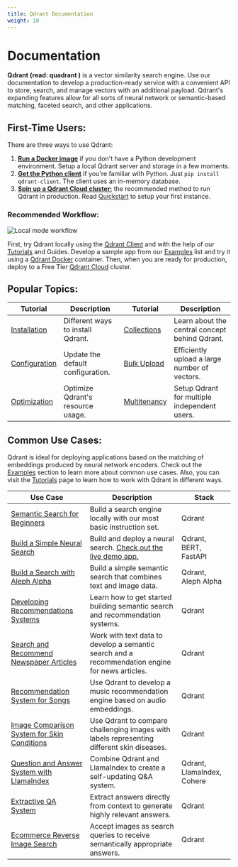 ```yaml
---
title: Qdrant Documentation
weight: 10
---
```

# Documentation

**Qdrant (read: quadrant )** is a vector similarity search engine. Use our documentation to develop a production-ready service with a convenient API to store, search, and manage vectors with an additional payload. Qdrant's expanding features allow for all sorts of neural network or semantic-based matching, faceted search, and other applications.

## First-Time Users:

There are three ways to use Qdrant:

1. [**Run a Docker image**](quick-start/) if you don't have a Python development environment. Setup a local Qdrant server and storage in a few moments. 
2. [**Get the Python client**](https://github.com/qdrant/qdrant-client) if you're familiar with Python. Just `pip install qdrant-client`. The client uses an in-memory database.
3. [**Spin up a Qdrant Cloud cluster:**](cloud/) the recommended method to run Qdrant in production. Read [Quickstart](cloud/cloud-quick-start/) to setup your first instance.

### Recommended Workflow:

![Local mode workflow](https://raw.githubusercontent.com/qdrant/qdrant-client/master/docs/images/try-develop-deploy.png)

First, try Qdrant locally using the [Qdrant Client](https://github.com/qdrant/qdrant-client) and with the help of our [Tutorials](tutorials/) and Guides. Develop a sample app from our [Examples](examples/) list and try it using a [Qdrant Docker](guides/installation/) container. Then, when you are ready for production, deploy to a Free Tier [Qdrant Cloud](cloud/) cluster.

## Popular Topics:

| Tutorial                                           | Description                                  | Tutorial| Description      |
|----------------------------------------------------|----------------------------------------------|---------|------------------|
| [Installation](guides/installation/) | Different ways to install Qdrant. | [Collections](concepts/collections/) | Learn about the central concept behind Qdrant. |                  
| [Configuration](guides/configuration/)   | Update the default configuration.    | [Bulk Upload](tutorials/bulk-upload/) |   Efficiently upload a large number of vectors. |                  
| [Optimization](tutorials/optimize/)           | Optimize Qdrant's resource usage. | [Multitenancy](tutorials/multiple-partitions/) | Setup Qdrant for multiple independent users. |                  

## Common Use Cases:

Qdrant is ideal for deploying applications based on the matching of embeddings produced by neural network encoders. Check out the [Examples](examples/) section to learn more about common use cases. Also, you can visit the [Tutorials](tutorials/) page to learn how to work with Qdrant in different ways. 

| Use Case              | Description                                  | Stack  |   
|-----------------------|----------------------------------------------|--------|
| [Semantic Search for Beginners](tutorials/search-beginners/)    | Build a search engine locally with our most basic instruction set. | Qdrant | 
| [Build a Simple Neural Search](tutorials/neural-search/)           | Build and deploy a neural search. [Check out the live demo app.](https://demo.qdrant.tech/#/) | Qdrant, BERT, FastAPI | 
| [Build a Search with Aleph Alpha](tutorials/aleph-alpha-search/)           | Build a simple semantic search that combines text and image data.                  | Qdrant, Aleph Alpha | 
| [Developing Recommendations Systems](https://githubtocolab.com/qdrant/examples/blob/master/qdrant_101_getting_started/getting_started.ipynb)    | Learn how to get started building semantic search and recommendation systems. | Qdrant | 
| [Search and Recommend Newspaper Articles](https://githubtocolab.com/qdrant/examples/blob/master/qdrant_101_text_data/qdrant_and_text_data.ipynb)    | Work with text data to develop a semantic search and a recommendation engine for news articles. | Qdrant | 
| [Recommendation System for Songs](https://githubtocolab.com/qdrant/examples/blob/master/qdrant_101_audio_data/03_qdrant_101_audio.ipynb)    | Use Qdrant to develop a music recommendation engine based on audio embeddings. | Qdrant | 
| [Image Comparison System for Skin Conditions](https://colab.research.google.com/github/qdrant/examples/blob/master/qdrant_101_image_data/04_qdrant_101_cv.ipynb)    | Use Qdrant to compare challenging images with labels representing different skin diseases. | Qdrant | 
| [Question and Answer System with LlamaIndex](https://githubtocolab.com/qdrant/examples/blob/master/llama_index_recency/Qdrant%20and%20LlamaIndex%20%E2%80%94%20A%20new%20way%20to%20keep%20your%20Q%26A%20systems%20up-to-date.ipynb)    | Combine Qdrant and LlamaIndex to create a self-updating Q&A system. | Qdrant, LlamaIndex, Cohere | 
| [Extractive QA System](https://githubtocolab.com/qdrant/examples/blob/master/extractive_qa/extractive-question-answering.ipynb)    | Extract answers directly from context to generate highly relevant answers. | Qdrant | 
| [Ecommerce Reverse Image Search](https://githubtocolab.com/qdrant/examples/blob/master/ecommerce_reverse_image_search/ecommerce-reverse-image-search.ipynb)    | Accept images as search queries to receive semantically appropriate answers. | Qdrant | 